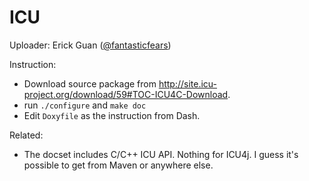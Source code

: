 ICU
=======================

Uploader: Erick Guan ([@fantasticfears](https://github.com/fantasticfears))

Instruction:

* Download source package from http://site.icu-project.org/download/59#TOC-ICU4C-Download.
* run `./configure` and `make doc`
* Edit `Doxyfile` as the instruction from Dash.

Related:

* The docset includes C/C++ ICU API. Nothing for ICU4j. I guess it's possible to get from Maven or anywhere else.
